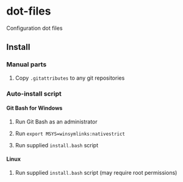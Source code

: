 # dot-files

Configuration dot files

## Install

### Manual parts

1. Copy `.gitattributes` to any git repositories

### Auto-install script

#### Git Bash for Windows

1. Run Git Bash as an administrator

2. Run `export MSYS=winsymlinks:nativestrict`

3. Run supplied `install.bash` script

#### Linux

1. Run supplied `install.bash` script (may require root permissions)
